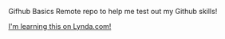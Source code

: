 Gifhub Basics
Remote repo to help me test out my Github skills!



[I'm learning this on Lynda.com!](https://www.lynda.com)
